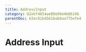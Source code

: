 ```yaml
---
title: AddressInput
category: 62ebf4654ae80e09e468624b
parentDoc: 62ec01bd561bab0aa775efe4
---
```


# Address Input